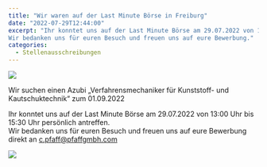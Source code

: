 ```yaml
---
title: "Wir waren auf der Last Minute Börse in Freiburg"
date: "2022-07-29T12:44:00"
excerpt: "Ihr konntet uns auf der Last Minute Börse am 29.07.2022 von 13:00 Uhr bis 15:30 Uhr persönlich antreffen.  
Wir bedanken uns für euren Besuch und freuen uns auf eure Bewerbung."
categories:
  - Stellenausschreibungen
---
```

![](https://pfaffgmbh.com/wp-content/uploads/ausbildungsplatz-waldkirch-pfaff-gmbh-1024x768.jpg)

Wir suchen einen Azubi „Verfahrensmechaniker für Kunststoff- und Kautschuktechnik“ zum 01.09.2022

Ihr konntet uns auf der Last Minute Börse am 29.07.2022 von 13:00 Uhr bis 15:30 Uhr persönlich antreffen.  
Wir bedanken uns für euren Besuch und freuen uns auf eure Bewerbung direkt an [c.pfaff@pfaffgmbh.com](mailto:c.pfaff@pfaffgmbh.com)

![](https://pfaffgmbh.com/wp-content/uploads/LMB_Flyer_web-720x1024.jpg)